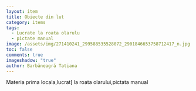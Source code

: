 ```yaml
---
layout: item
title: Obiecte din lut
category: items
tags:
  - Lucrate la roata olarulu
  - pictate manual
image: /assets/img/271410241_299588535528072_2901846653758712417_n.jpg
toc: false
comments: true
imageshadow: "true"
author: Barbăneagră Tatiana
---
```

Materia prima locala,lucrat[ la roata olarului,pictata manual